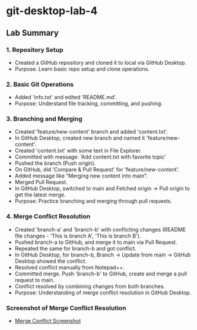 # git-desktop-lab-4


## Lab Summary

### 1. Repository Setup
- Created a GitHub repository and cloned it to local via GitHub Desktop.
- Purpose: Learn basic repo setup and clone operations.

### 2. Basic Git Operations
- Added 'info.txt' and edited 'README.md'.
- Purpose: Understand file tracking, committing, and pushing.

### 3. Branching and Merging
- Created 'feature/new-content' branch and added 'content.txt'.
- In GitHub Desktop, created new branch and named it 'feature/new-content'.
- Created 'content.txt' with some text in File Explorer.
- Committed with message: 'Add content.txt with favorite topic'
- Pushed the branch (Push origin).
- On GitHub, did 'Compare & Pull Request' for 'feature/new-content'.
- Added message like “Merging new content into main”.
- Merged Pull Request.
- In GitHub Desktop, switched to main and Fetched origin -> Pull origin to get the latest merge.
- Purpose: Practice branching and merging through pull requests.

### 4. Merge Conflict Resolution
- Created 'branch-a' and 'branch-b' with conflicting changes (README file changes - 'This is branch A', 'This is branch B').
- Pushed branch-a to GitHub, and merge it to main via Pull Request.
- Repeated the same for branch-b and got conflict.
- In GitHub Desktop, for branch-b, Branch -> Update from main -> GitHub Desktop showed the conflict.
- Resolved conflict manually from Notepad++.
- Committed merge. Push 'branch-b' to GitHub, create and merge a pull request to main.
- Conflict resolved by combining changes from both branches.
- Purpose: Understanding of merge conflict resolution in GitHub Desktop.

### Screenshot of Merge Conflict Resolution

- [Merge Conflict Screenshot](conflict_screenshot.png)


